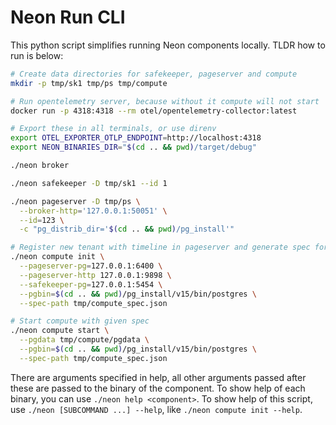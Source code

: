 # Neon Run CLI

This python script simplifies running Neon components locally. TLDR how to run is below:

```bash
# Create data directories for safekeeper, pageserver and compute
mkdir -p tmp/sk1 tmp/ps tmp/compute

# Run opentelemetry server, because without it compute will not start
docker run -p 4318:4318 --rm otel/opentelemetry-collector:latest

# Export these in all terminals, or use direnv
export OTEL_EXPORTER_OTLP_ENDPOINT=http://localhost:4318
export NEON_BINARIES_DIR="$(cd .. && pwd)/target/debug"

./neon broker

./neon safekeeper -D tmp/sk1 --id 1

./neon pageserver -D tmp/ps \
  --broker-http='127.0.0.1:50051' \
  --id=123 \
  -c "pg_distrib_dir='$(cd .. && pwd)/pg_install'"

# Register new tenant with timeline in pageserver and generate spec for compute 
./neon compute init \
  --pageserver-pg=127.0.0.1:6400 \
  --pageserver-http 127.0.0.1:9898 \
  --safekeeper-pg=127.0.0.1:5454 \
  --pgbin=$(cd .. && pwd)/pg_install/v15/bin/postgres \
  --spec-path tmp/compute_spec.json

# Start compute with given spec
./neon compute start \
  --pgdata tmp/compute/pgdata \
  --pgbin=$(cd .. && pwd)/pg_install/v15/bin/postgres \
  --spec-path tmp/compute_spec.json
```

There are arguments specified in help, all other arguments 
passed after these are passed to the binary of the component.
To show help of each binary, you can use `./neon help <component>`.
To show help of this script, use `./neon [SUBCOMMAND ...] --help`, 
like `./neon compute init --help`. 